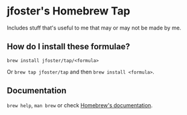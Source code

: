 # jfoster's Homebrew Tap

Includes stuff that's useful to me that may or may not be made by me.

## How do I install these formulae?
`brew install jfoster/tap/<formula>`

Or `brew tap jfoster/tap` and then `brew install <formula>`.

## Documentation
`brew help`, `man brew` or check [Homebrew's documentation](https://docs.brew.sh).
